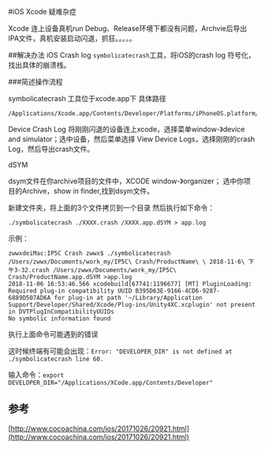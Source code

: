 #iOS Xcode 疑难杂症

Xcode 连上设备真机run Debug、Release环境下都没有问题，Archvie后导出IPA文件，真机安装启动闪退，抓狂。。。。。

##解决办法
iOS Crash log `symbolicatecrash`工具，将iOS的crash log 符号化，找出具体的崩溃栈。

###简述操作流程

symbolicatecrash 工具位于xcode.app下 具体路径

	/Applications/Xcode.app/Contents/Developer/Platforms/iPhoneOS.platform/Developer/Library/PrivateFrameworks/DTDeviceKitBase.framework/Versions/A/Resources/symbolicatecrash

Device Crash Log
将刚刚闪退的设备连上xcode，选择菜单window-》device and simulator；选中设备，然后菜单选择 View Device Logs，选择刚刚的crash Log，然后导出crash文件。

dSYM

dsym文件在你archive项目的文件中，XCODE window-》organizer； 选中你项目的Archive，show in finder,找到dsym文件。

新建文件夹，将上面的3个文件拷贝到一个目录 然后执行如下命令：

	./symbolicatecrash ./XXXX.crash /XXXX.app.dSYM > app.log

示例：

    zwwxdeiMac:IP5C Crash zwwx$ ./symbolicatecrash /Users/zwwx/Documents/work_my/IP5C\ Crash/ProductName\ \ 2018-11-6\ 下午3-32.crash /Users/zwwx/Documents/work_my/IP5C\ Crash/ProductName.app.dSYM >app.log
    2018-11-06 16:53:46.566 xcodebuild[67741:1196677] [MT] PluginLoading: Required plug-in compatibility UUID B395D63E-9166-4CD6-9287-6889D507AD6A for plug-in at path '~/Library/Application Support/Developer/Shared/Xcode/Plug-ins/Unity4XC.xcplugin' not present in DVTPlugInCompatibilityUUIDs
    No symbolic information found


执行上面命令可能遇到的错误

这时候终端有可能会出现：`Error: "DEVELOPER_DIR" is not defined at ./symbolicatecrash line 60.`

输入命令：`export DEVELOPER_DIR="/Applications/XCode.app/Contents/Developer" `

## 参考

[http://www.cocoachina.com/ios/20171026/20921.html](http://www.cocoachina.com/ios/20171026/20921.html)